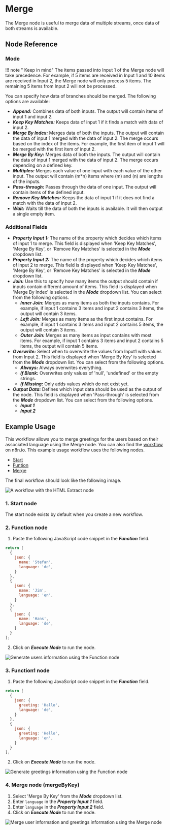# Merge

The Merge node is useful to merge data of multiple streams, once data of both streams is available.

## Node Reference

### Mode

!!! note " Keep in mind"
    The items passed into Input 1 of the Merge node will take precedence. For example, if 5 items are received in Input 1 and 10 items are received in Input 2, the Merge node will only process 5 items. The remaining 5 items from Input 2 will not be processed.


You can specify how data of branches should be merged. The following options are available:

- ***Append:*** Combines data of both inputs. The output will contain items of input 1 and input 2.
- ***Keep Key Matches:*** Keeps data of input 1 if it finds a match with data of input 2.
- ***Merge By Index:*** Merges data of both the inputs. The output will contain the data of input 1 merged with the data of input 2. The merge occurs based on the index of the items. For example, the first item of input 1 will be merged with the first item of input 2.
- ***Merge By Key:*** Merges data of both the inputs. The output will contain the data of input 1 merged with the data of input 2. The merge occurs depending on a defined key.
- ***Multiples:*** Merges each value of one input with each value of the other input. The output will contain (m*n) items where (m) and (n) are lengths of the inputs.
- ***Pass-through:*** Passes through the data of one input. The output will contain items of the defined input.
- ***Remove Key Matches:*** Keeps the data of input 1 if it does not find a match with the data of input 2.
- ***Wait:*** Waits till the data of both the inputs is available. It will then output a single empty item.

### Additional Fields
- ***Property Input 1:*** The name of the property which decides which items of input 1 to merge. This field is displayed when 'Keep Key Matches', 'Merge By Key', or 'Remove Key Matches' is selected in the ***Mode*** dropdown list.
- ***Property Input 2:*** The name of the property which decides which items of input 2 to merge. This field is displayed when 'Keep Key Matches', 'Merge By Key', or 'Remove Key Matches' is selected in the ***Mode*** dropdown list.
- ***Join:*** Use this to specify how many items the output should contain if inputs contain different amount of items. This field is displayed when 'Merge By Index' is selected in the ***Mode*** dropdown list. You can select from the following options.
    - ***Inner Join:*** Merges as many items as both the inputs contains. For example, if input 1 contains 3 items and input 2 contains 3 items, the output will contain 3 items.
    - ***Left Join:*** Merges as many items as the first input contains. For example, if input 1 contains 3 items and input 2 contains 5 items, the output will contain 3 items.
    - ***Outer Join:*** Merges as many items as input contains with most items. For example, if input 1 contains 3 items and input 2 contains 5 items, the output will contain 5 items.
- ***Overwrite:*** Select when to overwrite the values from Input1 with values from Input 2. This field is displayed when 'Merge By Key' is selected from the ***Mode*** dropdown list. You can select from the following options.
    - ***Always:*** Always overwrites everything.
    - ***If Blank:*** Overwrites only values of 'null', 'undefined' or the empty strings.
    - ***If Missing:*** Only adds values which do not exist yet.
- ***Output Data:*** Defines which input data should be used as the output of the node. This field is displayed when 'Pass-through' is selected from the ***Mode*** dropdown list. You can select from the following options.
    - ***Input 1***
    - ***Input 2***

## Example Usage

This workflow allows you to merge greetings for the users based on their associated language using the Merge node. You can also find the [workflow](https://n8n.io/workflows/655) on n8n.io. This example usage workflow uses the following nodes.
- [Start](/workflow/integrations/core-nodes/n8n-nodes-base.start/)
- [Funtion](/workflow/integrations/core-nodes/n8n-nodes-base.function/)
- [Merge]()

The final workflow should look like the following image.

![A workflow with the HTML Extract node](/_images/integrations/core-nodes/merge/workflow.png)

### 1. Start node

The start node exists by default when you create a new workflow.


### 2. Function node

1. Paste the following JavaScript code snippet in the ***Function*** field.
```js
return [
  {
    json: {
      name: 'Stefan',
      language: 'de',
    }
  },
  {
    json: {
      name: 'Jim',
      language: 'en',
    }
  },
  {
    json: {
      name: 'Hans',
      language: 'de',
    }
  }
];
```
2. Click on ***Execute Node*** to run the node.

![Generate users information using the Function node](/_images/integrations/core-nodes/merge/function_node.png)


### 3. Function1 node

1. Paste the following JavaScript code snippet in the ***Function*** field.
```js
return [
  {
    json: {
      greeting: 'Hallo',
      language: 'de',
    }
  },
  {
    json: {
      greeting: 'Hello',
      language: 'en',
    }
  }
];
```
2. Click on ***Execute Node*** to run the node.


![Generate greetings information using the Function node](/_images/integrations/core-nodes/merge/function1_node.png)


### 4. Merge node (mergeByKey)

1. Select 'Merge By Key' from the ***Mode*** dropdown list.
2. Enter `language` in the ***Property Input 1*** field.
3. Enter `language` in the ***Property Input 2*** field.
4. Click on ***Execute Node*** to run the node.


![Merge user information and greetings information using the Merge node](/_images/integrations/core-nodes/merge/merge_node.png)





